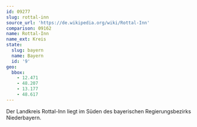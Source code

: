 ```yaml
---
id: 09277
slug: rottal-inn
source_url: 'https://de.wikipedia.org/wiki/Rottal-Inn'
comparison: 09162
name: Rottal-Inn
name_ext: Kreis
state:
  slug: bayern
  name: Bayern
  id: '9'
geo:
  bbox:
    - 12.471
    - 48.207
    - 13.177
    - 48.617
---
```


Der Landkreis Rottal-Inn liegt im Süden des bayerischen Regierungsbezirks Niederbayern.
